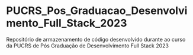 # PUCRS_Pos_Graduacao_Desenvolvimento_Full_Stack_2023
Repositório de armazenamento de código desenvolvido durante ao curso da PUCRS de Pós Graduação de Desenvolvimento Full Stack 2023
